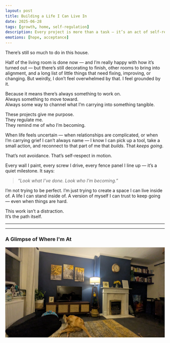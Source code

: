 ```yaml
---
layout: post
title: Building a Life I Can Live In
date: 2025-06-28
tags: [growth, home, self-regulation]
description: Every project is more than a task — it’s an act of self-respect, a quiet milestone in becoming someone I trust.
emotions: [hope, acceptance]
---
```


There’s still so much to do in this house.

Half of the living room is done now — and I’m really happy with how it’s turned out — but there’s still decorating to finish, other rooms to bring into alignment, and a long list of little things that need fixing, improving, or changing. But weirdly, I don’t feel overwhelmed by that. I feel grounded by it.

Because it means there’s always something to work on.  
Always something to move toward.  
Always some way to channel what I’m carrying into something tangible.

These projects give me purpose.  
They regulate me.  
They remind me of who I’m becoming.

When life feels uncertain — when relationships are complicated, or when I’m carrying grief I can’t always name — I know I can pick up a tool, take a small action, and reconnect to that part of me that *builds*. That *keeps going*.

That’s not avoidance. That’s self-respect in motion.

Every wall I paint, every screw I drive, every fence panel I line up — it’s a quiet milestone. It says:  
> *“Look what I’ve done. Look who I’m becoming.”*

I’m not trying to be perfect. I’m just trying to create a space I can live inside of. A life I can stand inside of. A version of myself I can trust to keep going — even when things are hard.

This work isn’t a distraction.  
It’s the path itself.

---

---

### A Glimpse of Where I'm At

<img src="/assets/images/livingroomcurrent.jpg" alt="Current Living Room" style="max-width: 100%; height: auto;">


